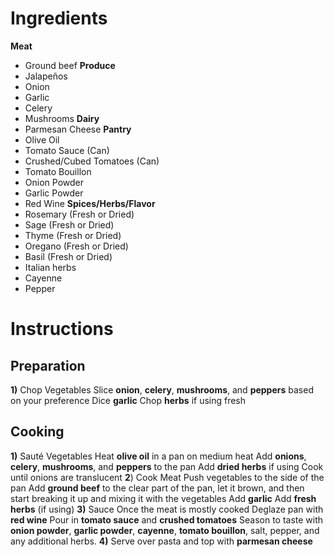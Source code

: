 # Ingredients
**Meat**
* Ground beef
**Produce**
* Jalapeños
* Onion
* Garlic
* Celery
* Mushrooms
**Dairy**
* Parmesan Cheese
**Pantry**
* Olive Oil
* Tomato Sauce (Can)
* Crushed/Cubed Tomatoes (Can)
* Tomato Bouillon
* Onion Powder
* Garlic Powder
* Red Wine
**Spices/Herbs/Flavor**
* Rosemary (Fresh or Dried)
* Sage (Fresh or Dried)
* Thyme (Fresh or Dried)
* Oregano (Fresh or Dried)
* Basil (Fresh or Dried)
* Italian herbs
* Cayenne
* Pepper
# Instructions
## Preparation
**1)** Chop Vegetables
	Slice **onion**, **celery**, **mushrooms**, and **peppers** based on your preference
	Dice **garlic**
	Chop **herbs** if using fresh
## Cooking
**1)** Sauté Vegetables
	Heat **olive oil** in a pan on medium heat
	Add **onions**, **celery**, **mushrooms**, and **peppers** to the pan
	Add **dried herbs** if using
	Cook until onions are translucent
**2**) Cook Meat
	Push vegetables to the side of the pan
	Add **ground beef** to the clear part of the pan, let it brown, and then start breaking it up and mixing it with the vegetables
	Add **garlic** 
	Add **fresh herbs** (if using)
**3)** Sauce
Once the meat is mostly cooked
	Deglaze pan with **red wine**
	Pour in **tomato sauce** and **crushed tomatoes**
	Season to taste with **onion powder**, **garlic powder**, **cayenne**, **tomato bouillon**, salt, pepper, and any additional herbs.
**4)** Serve over pasta and top with **parmesan cheese**
